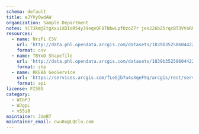 ```yaml
---
schema: default
title: eJYVy0wdAW 
organization: Sample Department 
notes: YC7JkmjEtgXxu1XDIoR54y39eqvQF8TNbwLpfOzoZ7r jes226bZ5rqcBT3VVaRMDcHaPOywSUgn4A9QCidEuHlm1h8kP00GszAi 
resources:
  - name: NrzFi CSV
    url: 'http://data.phl.opendata.arcgis.com/datasets/1839b35258604422b0b520cbb668df0d_0.csv'
    format: csv
  - name: TBYxD Shapefile
    url: 'http://data.phl.opendata.arcgis.com/datasets/1839b35258604422b0b520cbb668df0d_0.zip'
    format: shp
  - name: RKEBA GeoService
    url: 'https://services.arcgis.com/fLeGjb7u4uXqeF9q/arcgis/rest/services/Air_Monitoring_Stations/FeatureServer/0/query'
    format: api
license: FI5EG 
category:
  - WIbPJ 
  - WJgpL 
  - vS5i8 
maintainer: JUmB7  
maintainer_email: cwu8o@LQClo.com
---
```

